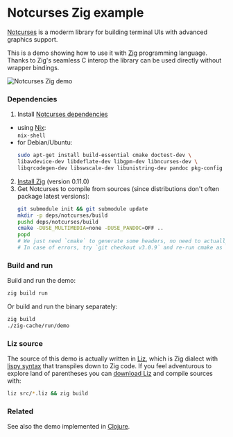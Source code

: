 
# Notcurses Zig example

[Notcurses](https://notcurses.com/) is a moderm library for building terminal UIs with advanced graphics support.

This is a demo showing how to use it with [Zig](https://ziglang.org/) programming language.  
Thanks to Zig's seamless C interop the library can be used directly without wrapper bindings.

![Notcurses Zig demo](https://user-images.githubusercontent.com/755611/114319180-d83ac400-9aff-11eb-8b50-3e9a388b91c7.png)

### Dependencies
1. Install [Notcurses dependencies](https://github.com/dankamongmen/notcurses/blob/master/INSTALL.md)
  - using [Nix](https://nixos.org/):  
  `nix-shell`
  - for Debian/Ubuntu:
      ```sh
      sudo apt-get install build-essential cmake doctest-dev \
      libavdevice-dev libdeflate-dev libgpm-dev libncurses-dev \
      libqrcodegen-dev libswscale-dev libunistring-dev pandoc pkg-config
      ```
 
2. [Install Zig](https://ziglang.org/download/) (version 0.11.0)
3. Get Notcurses to compile from sources (since distributions don't often package latest versions):
    ```sh
    git submodule init && git submodule update
    mkdir -p deps/notcurses/build
    pushd deps/notcurses/build
    cmake -DUSE_MULTIMEDIA=none -DUSE_PANDOC=OFF ..
    popd
    # We just need `cmake` to generate some headers, no need to actually `make` since rest will be handled by Zig
    # In case of errors, try `git checkout v3.0.9` and re-run cmake as I tested it with this version.
    ```

### Build and run

Build and run the demo:
```sh
zig build run
```

Or build and run the binary separately:
```sh
zig build
./zig-cache/run/demo
```

### Liz source

The source of this demo is actually written in [Liz](https://github.com/dundalek/liz), which is Zig dialect with [lispy syntax](https://en.m.wikipedia.org/wiki/S-expression) that transpiles down to Zig code. If you feel adventurous to explore land of parentheses you can  [download Liz](https://github.com/dundalek/liz/releases/latest) and compile sources with:

```sh
liz src/*.liz && zig build
```

### Related

See also the demo implemented in [Clojure](https://github.com/dundalek/notcurses-clojure-example).

